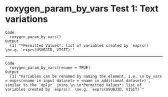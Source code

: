 # roxygen_param_by_vars Test 1: Text variations

    Code
      roxygen_param_by_vars()
    Output
      [1] "*Permitted Values*: list of variables created by `exprs()` \ne.g. `exprs(USUBJID, VISIT)`"

---

    Code
      roxygen_param_by_vars(rename = TRUE)
    Output
      [1] "Variables can be renamed by naming the element, i.e. \n`by_vars = exprs(<name in input dataset> = <name in additional dataset>)`, similar to the `dplyr` joins.\n \n*Permitted Values*: list of variables created by `exprs()` \ne.g. `exprs(USUBJID, VISIT)`"

